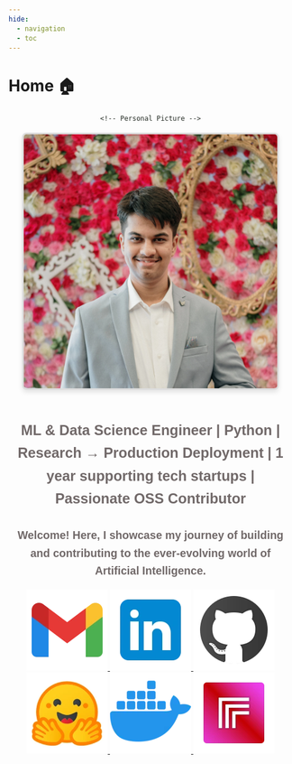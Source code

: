 ```yaml
---
hide:
  - navigation
  - toc
---
```


# **Home** 🏠

<div style="
    text-align: center; 
    font-family: Arial, sans-serif; 
    color: rgba(5, 12, 4, 0.88); 
    line-height: 1.6;
">

    <!-- Personal Picture -->
<img
    fetchpriority="high" 
    src="assets/Personal_Pic.webp" 
    alt="Personal Pic" 
    width="450" 
    height="450" 
    style="border-radius: 8px; border: 3px solid #ddd; box-shadow: 0 4px 8px rgba(0, 0, 0, 0.1); margin-bottom: 15px;">

<!-- Section Title -->
<h1 style="
    text-align: center; 
    font-size: 1.8em; 
    font-weight: bold; 
    margin-top: 30px;
    color:  #716969; 
">
    ML & Data Science Engineer | Python | Research → Production Deployment | 1 year supporting tech startups | Passionate OSS Contributor



<!-- Introduction -->
<h2 style="
    text-align: center; 
    font-size: 1.4em; 
    font-weight: bold; 
    margin-top: 30px;
    color: #716969;
">
        Welcome! Here, I showcase my journey of building and contributing to the ever-evolving world of 
        <strong style>Artificial Intelligence</strong>.
</h2>
</div>

<center>

<div style="text-align: center;">
  <!-- Gmail -->
  <a href="mailto:paragekbote23@gmail.com">
    <img src="assets/icons8-gmail-144.webp" alt="Gmail Icon">
  </a>

  <!-- LinkedIn -->
  <a href="https://www.linkedin.com/in/parag-ekbote/">
    <img src="assets/icons8-linkedin-144.webp" alt="LinkedIn Icon">
  </a>

  <!-- GitHub -->
  <a href="https://github.com/ParagEkbote">
    <img src="assets/icons8-github-144.webp" alt="GitHub Icon">
  </a>

  <!-- Hugging Face -->
  <a href="https://huggingface.co/AINovice2005">
    <img src="assets/icons8-hugging-face-144.webp" alt="Hugging Face Icon">
  </a>

  <!-- Docker -->
  <a href="https://hub.docker.com/u/paragekbote">
    <img src="assets/icons8-docker-144.webp"  alt="Docker Icon">
  </a>

  <!-- Replicate -->
  <a href="https://replicate.com/paragekbote">
    <img src="assets/icons8-replicate-144.webp"  alt="Replicate Icon">
  </a>

</div>

</center>
